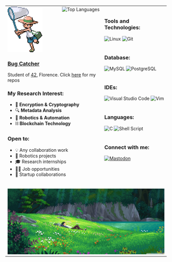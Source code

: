 <table>
<tr>
  <td width="60%" style="vertical-align: top;">
    <img src="https://github.com/buggcatcher/BOX/blob/main/bugcatcher.png?raw=true" alt="Bug Catcher" />  
    <img src="https://github-readme-stats.vercel.app/api/top-langs?username=buggcatcher&show_icons=true&locale=en&layout=compact&theme=default" alt="Top Languages" style="float: right; margin-right: 1px;"/>
    <h3><a href="https://images.nationalgeographic.org/image/upload/v1638888858/EducationHub/photos/computer-bug.jpg">Bug Catcher</a></h3>
    Student of <a href="https://www.42network.org/42-schools/">42</a>, Florence. Click <a href="https://github.com/buggcatcher?tab=repositories">here</a> for my repos  
    <h3>My Research Interest:</h3>
    <ul style="font-size: 14px;">
      <li>🔐 <strong>Encryption & Cryptography</strong></li>
      <li>🔍 <strong>Metadata Analysis</strong></li>
      <li>🤖 <strong>Robotics & Automation</strong></li>
      <li>⛓️ <strong>Blockchain Technology</strong></li>
    </ul>
    <h3>Open to:</h3>
    <ul style="font-size: 14px;">
      <li>💡 Any collaboration work</li>
      <li>🔧 Robotics projects</li>
      <li>🎓 Research internships</li>
      <li>🧑‍💼 Job opportunities</li>
      <li>🚀 Startup collaborations</li>
    </ul>
    <br>
  </td>
  <td width="40%">
    <h3>Tools and Technologies:</h3>
    <img src="https://img.shields.io/badge/Linux-FCC624?style=for-the-badge&logo=linux&logoColor=black" alt="Linux" />
    <img src="https://img.shields.io/badge/GIT-E44C30?style=for-the-badge&logo=git&logoColor=white" alt="Git" />
    <br>
    <br>
    <h3>Database:</h3>
    <img src="https://img.shields.io/badge/MySQL-00000F?style=for-the-badge&logo=mysql&logoColor=white" alt="MySQL" />
    <img src="https://img.shields.io/badge/PostgreSQL-316192?style=for-the-badge&logo=postgresql&logoColor=white" alt="PostgreSQL" />
    <br>
    <br>
    <h3>IDEs:</h3>
    <img src="https://img.shields.io/badge/Visual%20Studio%20Code-0078d7.svg?style=for-the-badge&logo=visual-studio-code&logoColor=white" alt="Visual Studio Code" />
    <img src="https://img.shields.io/badge/VIM-%2311AB00.svg?style=for-the-badge&logo=vim&logoColor=white" alt="Vim" />
    <br>
    <br>
    <h3>Languages:</h3>
    <img src="https://img.shields.io/badge/C-A8B9CC?style=for-the-badge&logo=c&logoColor=white" alt="C" />
    <img src="https://img.shields.io/badge/Shell_Script-121011?style=for-the-badge&logo=gnu-bash&logoColor=white" alt="Shell Script" />
    <br>
    <br>
    <h3>Connect with me:</h3>
    <a href="https://mastodon.uno/@scriptamanent@poliversity.it">
      <img src="https://img.shields.io/badge/mastodon-6364FF?style=for-the-badge&logo=mastodon&logoColor=white" alt="Mastodon" />
      <br>
      <br>
      <br>
      <br>
      <br>
    </a>
  </td>
</tr>
<tr>
  <td colspan="2" align="center" width="100%">
    <img src="https://github.com/buggcatcher/BOX/blob/main/pixel_art-wallpaper-3440x1440.jpg?raw=true" alt="Pixel Art Wallpaper" width="100%" />
  </td>
</tr>
</table>






<!-- 
----
[<img src="https://github-profile-trophy.vercel.app/?username=durgeshsamariya&row=2&column=3" />](https://github.com/ryo-ma/github-profile-trophy)
[<img src="https://github-readme-stats.vercel.app/api?username=durgeshsamariya&theme=algolia&count_private=true&include_all_commits=true&show_icons=true" />](https://github.com/anuraghazra/github-readme-stats)
[![GitHub Streak](https://github-readme-streak-stats.herokuapp.com/?user=durgeshsamariya&theme=dark)](https://github.com/DenverCoder1/github-readme-streak-stats)
[![Durgesh's Top Langs](https://github-readme-stats.vercel.app/api/top-langs/?username=themlphdstudent&theme=algolia&hide=Jupyter&layout=compact&show_icons=true)](https://github.com/anuraghazra/github-readme-stats)
 -->
